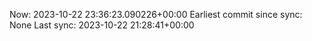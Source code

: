 Now: 2023-10-22 23:36:23.090226+00:00 Earliest commit since sync: None Last sync: 2023-10-22 21:28:41+00:00

